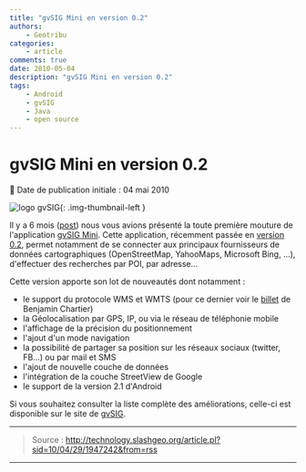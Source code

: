 ```yaml
---
title: "gvSIG Mini en version 0.2"
authors:
    - Geotribu
categories:
    - article
comments: true
date: 2010-05-04
description: "gvSIG Mini en version 0.2"
tags:
    - Android
    - gvSIG
    - Java
    - open source
---
```


# gvSIG Mini en version 0.2

:calendar: Date de publication initiale : 04 mai 2010

![logo gvSIG](https://cdn.geotribu.fr/img/logos-icones/logiciels_librairies/gvsig.png "logo gvSIG"){: .img-thumbnail-left }

Il y a 6 mois ([post](http://geotribu.net/node/166/edit)) nous vous avions présenté la toute première mouture de l'application [gvSIG Mini](https://confluence.prodevelop.es/display/GVMN). Cette application, récemment passée en [version 0.2](https://confluence.prodevelop.es/display/GVMN/Download), permet notamment de se connecter aux principaux fournisseurs de données cartographiques (OpenStreetMap, YahooMaps, Microsoft Bing, ...), d'effectuer des recherches par POI, par adresse...

Cette version apporte son lot de nouveautés dont notamment :

- le support du protocole WMS et WMTS (pour ce dernier voir le [billet](http://benjamin.chartier.free.fr/pro/?p=1739) de Benjamin Chartier)
- la Géolocalisation par GPS, IP, ou via le réseau de téléphonie mobile
- l'affichage de la précision du positionnement
- l'ajout d'un mode navigation
- la possibilité de partager sa position sur les réseaux sociaux (twitter, FB...) ou par mail et SMS
- l'ajout de nouvelle couche de données
- l'intégration de la couche StreetView de Google
- le support de la version 2.1 d'Android

Si vous souhaitez consulter la liste complète des améliorations, celle-ci est disponible sur le site de [gvSIG](http://www.gvsig.org/web/organization/news-office/news/gvsig-mini-for-android-0-2-released/view?set_language=en).

----

> Source : <http://technology.slashgeo.org/article.pl?sid=10/04/29/1947242&from=rss>

----

<!-- geotribu:authors-block -->
